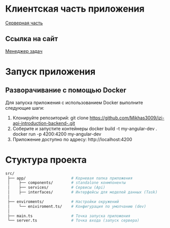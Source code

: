 
# Клиентская часть приложения
[Серверная часть](https://github.com/Mikhas3009/izi-api-introduction-backend-)

## Ссылка на сайт
[Менеджер задач](http://147.45.71.150:4000)

# Запуск приложения

## Разворачивание с помощью Docker

Для запуска приложения с использованием Docker выполните следующие шаги:

1. Клонируйте репозиторий:
   git clone <https://github.com/Mikhas3009/izi-api-introduction-backend-.git>
2. Соберите и запустите контейнеры
    docker build -t my-angular-dev .
    docker run -p 4200:4200 my-angular-dev
3. Приложение доступно по адресу: http://localhost:4200

# Стуктура проекта
``` bash
src/
 ├── app/                    # Корневая папка приложения
 │    ├── components/        # standalone конмпоненты
 │    ├── services/          # Сервисы (Api)
 │    ├── interfaces/        # Интерфейсы для моделей данных (Task)
 │
 ├── enviroments/            # Настройки окружений
 │    └── eniviroment.ts/    # Конфигурация по умолчанию (dev)
 │          
 ├── main.ts                 # Точка запуска приложения
 └── server.ts               # Точка входа (запуск сервера)
```